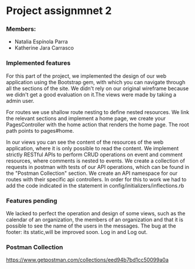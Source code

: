 # Project assignmnet 2

### Members:
* Natalia Espínola Parra
* Katherine Jara Carrasco

### Implemented features
For this part of the project, we implemented the design of our web application using the Bootstrap gem, with which you can navigate through all the sections of the site. We didn't rely on our original wireframe because we didn't get a good evaluation on it.The views were made by taking a  admin user.

For routes we use shallow route nesting to define nested resources. We link the relevant sections and implement a home page, we create your PagesController with the home action that renders the home page. The root path points to pages#home.

In our views you can see the content of the resources of the web application, where it is only possible to read the content.
We implement strictly RESTful APIs to perform CRUD operations on event and comment resources, where comments is nested to events. We create a collection of requests in postman with tests of our API operations, which can be found in the "Postman Collection" section. We create an API namespace for our routes with their specific api controllers. In order for this to work we had to add the code indicated in the statement in config/initializers/inflections.rb

### Features pending
We lacked to perfect the operation and design of some views, such as the calendar of an organization, the members of an organization and that it is possible to see the name of the users in the messages. The bug at the footer: its static,will be improved soon. Log in and Log out.

### Postman Collection
https://www.getpostman.com/collections/eed94b7bd1cc50099a0a


